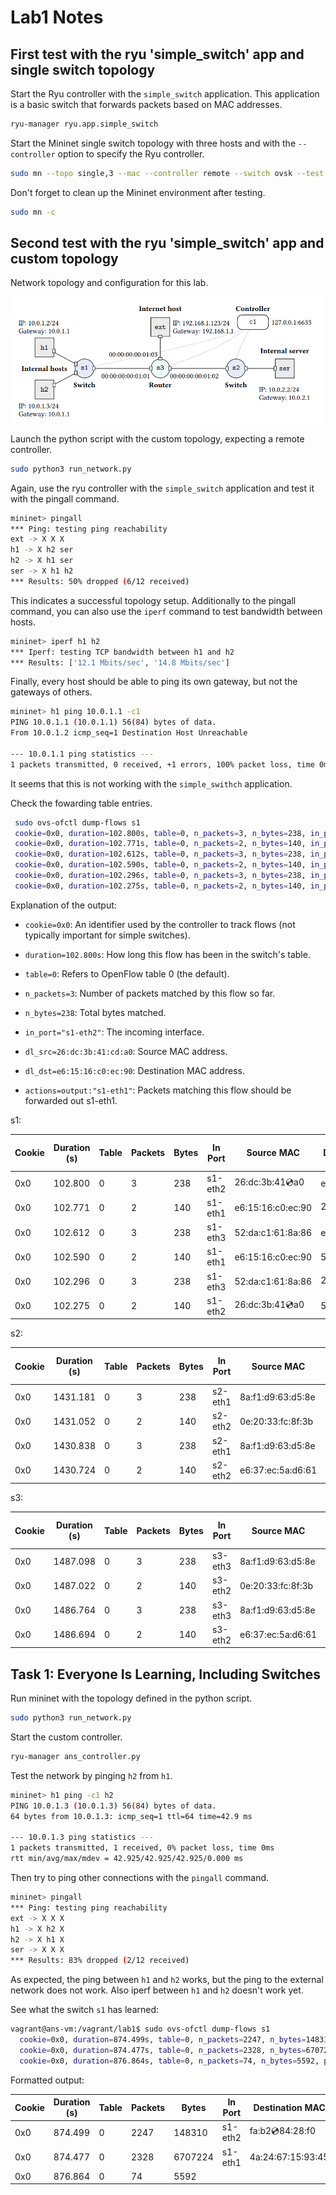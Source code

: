 # Lab1 Notes

## First test with the ryu 'simple_switch' app and single switch topology

Start the Ryu controller with the `simple_switch` application. This application is a basic switch that forwards packets based on MAC addresses.

```bash
ryu-manager ryu.app.simple_switch
```

Start the Mininet single switch topology with three hosts and with the `--controller` option to specify the Ryu controller.

```bash
sudo mn --topo single,3 --mac --controller remote --switch ovsk --test pingall
```

Don't forget to clean up the Mininet environment after testing.

```bash
sudo mn -c
```

## Second test with the ryu 'simple_switch' app and custom topology

Network topology and configuration for this lab.

![Network topology and configuration for this lab.](topology.png)

Launch the python script with the custom topology, expecting a remote controller.
    
```bash
sudo python3 run_network.py
```

Again, use the ryu controller with the `simple_switch` application and test it with the pingall command.

```bash
mininet> pingall
*** Ping: testing ping reachability
ext -> X X X
h1 -> X h2 ser
h2 -> X h1 ser
ser -> X h1 h2
*** Results: 50% dropped (6/12 received)
```

This indicates a successful topology setup. Additionally to the pingall command, you can also use the `iperf` command to test bandwidth between hosts.

```bash
mininet> iperf h1 h2
*** Iperf: testing TCP bandwidth between h1 and h2
*** Results: ['12.1 Mbits/sec', '14.8 Mbits/sec']
```

Finally, every host should be able to ping its own gateway, but not the gateways of others.

```bash
mininet> h1 ping 10.0.1.1 -c1
PING 10.0.1.1 (10.0.1.1) 56(84) bytes of data.
From 10.0.1.2 icmp_seq=1 Destination Host Unreachable

--- 10.0.1.1 ping statistics ---
1 packets transmitted, 0 received, +1 errors, 100% packet loss, time 0ms
```

It seems that this is not working with the `simple_swithch` application.

Check the fowarding table entries.


```bash
 sudo ovs-ofctl dump-flows s1
 cookie=0x0, duration=102.800s, table=0, n_packets=3, n_bytes=238, in_port="s1-eth2",dl_src=26:dc:3b:41:cd:a0,dl_dst=e6:15:16:c0:ec:90 actions=output:"s1-eth1"
 cookie=0x0, duration=102.771s, table=0, n_packets=2, n_bytes=140, in_port="s1-eth1",dl_src=e6:15:16:c0:ec:90,dl_dst=26:dc:3b:41:cd:a0 actions=output:"s1-eth2"
 cookie=0x0, duration=102.612s, table=0, n_packets=3, n_bytes=238, in_port="s1-eth3",dl_src=52:da:c1:61:8a:86,dl_dst=e6:15:16:c0:ec:90 actions=output:"s1-eth1"
 cookie=0x0, duration=102.590s, table=0, n_packets=2, n_bytes=140, in_port="s1-eth1",dl_src=e6:15:16:c0:ec:90,dl_dst=52:da:c1:61:8a:86 actions=output:"s1-eth3"
 cookie=0x0, duration=102.296s, table=0, n_packets=3, n_bytes=238, in_port="s1-eth3",dl_src=52:da:c1:61:8a:86,dl_dst=26:dc:3b:41:cd:a0 actions=output:"s1-eth2"
 cookie=0x0, duration=102.275s, table=0, n_packets=2, n_bytes=140, in_port="s1-eth2",dl_src=26:dc:3b:41:cd:a0,dl_dst=52:da:c1:61:8a:86 actions=output:"s1-eth3"
```

Explanation of the output:

- `cookie=0x0`: An identifier used by the controller to track flows (not typically important for simple switches).

- `duration=102.800s`: How long this flow has been in the switch's table.

- `table=0`: Refers to OpenFlow table 0 (the default).

- `n_packets=3`: Number of packets matched by this flow so far.

- `n_bytes=238`: Total bytes matched.

- `in_port="s1-eth2"`: The incoming interface.

- `dl_src=26:dc:3b:41:cd:a0`: Source MAC address.

- `dl_dst=e6:15:16:c0:ec:90`: Destination MAC address.

- `actions=output:"s1-eth1"`: Packets matching this flow should be forwarded out s1-eth1.

s1:

| **Cookie** | **Duration (s)** | **Table** | **Packets** | **Bytes** | **In Port**  | **Source MAC**           | **Destination MAC**      | **Action (Output Port)** |
|------------|------------------|-----------|-------------|-----------|--------------|---------------------------|---------------------------|---------------------------|
| 0x0        | 102.800          | 0         | 3           | 238       | s1-eth2      | 26:dc:3b:41:cd:a0         | e6:15:16:c0:ec:90         | s1-eth1                   |
| 0x0        | 102.771          | 0         | 2           | 140       | s1-eth1      | e6:15:16:c0:ec:90         | 26:dc:3b:41:cd:a0         | s1-eth2                   |
| 0x0        | 102.612          | 0         | 3           | 238       | s1-eth3      | 52:da:c1:61:8a:86         | e6:15:16:c0:ec:90         | s1-eth1                   |
| 0x0        | 102.590          | 0         | 2           | 140       | s1-eth1      | e6:15:16:c0:ec:90         | 52:da:c1:61:8a:86         | s1-eth3                   |
| 0x0        | 102.296          | 0         | 3           | 238       | s1-eth3      | 52:da:c1:61:8a:86         | 26:dc:3b:41:cd:a0         | s1-eth2                   |
| 0x0        | 102.275          | 0         | 2           | 140       | s1-eth2      | 26:dc:3b:41:cd:a0         | 52:da:c1:61:8a:86         | s1-eth3                   |

s2:

| **Cookie** | **Duration (s)** | **Table** | **Packets** | **Bytes** | **In Port**  | **Source MAC**           | **Destination MAC**      | **Action (Output Port)** |
|------------|------------------|-----------|-------------|-----------|--------------|---------------------------|---------------------------|---------------------------|
| 0x0        | 1431.181         | 0         | 3           | 238       | s2-eth1      | 8a:f1:d9:63:d5:8e         | 0e:20:33:fc:8f:3b         | s2-eth2                   |
| 0x0        | 1431.052         | 0         | 2           | 140       | s2-eth2      | 0e:20:33:fc:8f:3b         | 8a:f1:d9:63:d5:8e         | s2-eth1                   |
| 0x0        | 1430.838         | 0         | 3           | 238       | s2-eth1      | 8a:f1:d9:63:d5:8e         | e6:37:ec:5a:d6:61         | s2-eth2                   |
| 0x0        | 1430.724         | 0         | 2           | 140       | s2-eth2      | e6:37:ec:5a:d6:61         | 8a:f1:d9:63:d5:8e         | s2-eth1                   |

s3:

| **Cookie** | **Duration (s)** | **Table** | **Packets** | **Bytes** | **In Port**  | **Source MAC**           | **Destination MAC**      | **Action (Output Port)** |
|------------|------------------|-----------|-------------|-----------|--------------|---------------------------|---------------------------|---------------------------|
| 0x0        | 1487.098         | 0         | 3           | 238       | s3-eth3      | 8a:f1:d9:63:d5:8e         | 0e:20:33:fc:8f:3b         | s3-eth2                   |
| 0x0        | 1487.022         | 0         | 2           | 140       | s3-eth2      | 0e:20:33:fc:8f:3b         | 8a:f1:d9:63:d5:8e         | s3-eth3                   |
| 0x0        | 1486.764         | 0         | 3           | 238       | s3-eth3      | 8a:f1:d9:63:d5:8e         | e6:37:ec:5a:d6:61         | s3-eth2                   |
| 0x0        | 1486.694         | 0         | 2           | 140       | s3-eth2      | e6:37:ec:5a:d6:61         | 8a:f1:d9:63:d5:8e         | s3-eth3                   |

## Task 1: Everyone Is Learning, Including Switches

Run mininet with the topology defined in the python script.

```bash
sudo python3 run_network.py
```

Start the custom controller.

```bash
ryu-manager ans_controller.py
```

Test the network by pinging `h2` from `h1`.

```bash
mininet> h1 ping -c1 h2
PING 10.0.1.3 (10.0.1.3) 56(84) bytes of data.
64 bytes from 10.0.1.3: icmp_seq=1 ttl=64 time=42.9 ms

--- 10.0.1.3 ping statistics ---
1 packets transmitted, 1 received, 0% packet loss, time 0ms
rtt min/avg/max/mdev = 42.925/42.925/42.925/0.000 ms
```

Then try to ping other connections with the `pingall` command.

```bash
mininet> pingall
*** Ping: testing ping reachability
ext -> X X X
h1 -> X h2 X
h2 -> X h1 X
ser -> X X X
*** Results: 83% dropped (2/12 received)
```

As expected, the ping between `h1` and `h2` works, but the ping to the external network does not work. Also iperf between `h1` and `h2` doesn't work yet.

See what the switch `s1` has learned:

```bash
vagrant@ans-vm:/vagrant/lab1$ sudo ovs-ofctl dump-flows s1
  cookie=0x0, duration=874.499s, table=0, n_packets=2247, n_bytes=148310, priority=1,in_port="s1-eth2",dl_dst=fa:b2:cd:84:28:f0 actions=output:"s1-eth1"
  cookie=0x0, duration=874.477s, table=0, n_packets=2328, n_bytes=6707224, priority=1,in_port="s1-eth1",dl_dst=4a:24:67:15:93:45 actions=output:"s1-eth2"
  cookie=0x0, duration=876.864s, table=0, n_packets=74, n_bytes=5592, priority=0 actions=CONTROLLER:65535
```

Formatted output:

| **Cookie** | **Duration (s)** | **Table** | **Packets** | **Bytes** | **In Port**  | **Destination MAC**      | **Action (Output Port)** | **Priority** |
|------------|------------------|-----------|-------------|-----------|--------------|---------------------------|---------------------------|--------------|
| 0x0        | 874.499          | 0         | 2247        | 148310    | s1-eth2      | fa:b2:cd:84:28:f0         | s1-eth1                   | 1            |
| 0x0        | 874.477          | 0         | 2328        | 6707224   | s1-eth1      | 4a:24:67:15:93:45         | s1-eth2                   | 1            |
| 0x0        | 876.864          | 0         | 74          | 5592      |              |                           | CONTROLLER:65535          | 0            |

